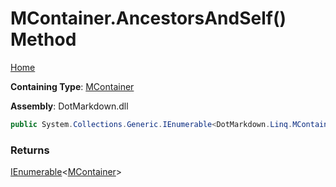 # MContainer\.AncestorsAndSelf\(\) Method

[Home](../../../../README.md)

**Containing Type**: [MContainer](../README.md)

**Assembly**: DotMarkdown\.dll

```csharp
public System.Collections.Generic.IEnumerable<DotMarkdown.Linq.MContainer> AncestorsAndSelf()
```

### Returns

[IEnumerable](https://docs.microsoft.com/en-us/dotnet/api/system.collections.generic.ienumerable-1)\<[MContainer](../README.md)>

